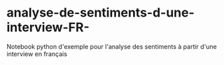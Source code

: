 # analyse-de-sentiments-d-une-interview-FR-
Notebook python d'exemple pour l'analyse des sentiments à partir d'une interview en français
